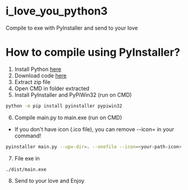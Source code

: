 # i_love_you_python3
Compile to exe with PyInstaller and send to your love
# How to compile using PyInstaller?
1. Install Python [here](https://www.python.org/downloads/windows)
2. Download code [here](https://github.com/KhanhNguyen9872/i_love_you_python3/archive/refs/heads/main.zip)
3. Extract zip file
4. Open CMD in folder extracted
5. Install PyInstaller and PyPiWin32 (run on CMD)
```bash
python -m pip install pyinstaller pypiwin32
```
6. Compile main.py to main.exe (run on CMD)
- If you don't have icon (.ico file), you can remove --icon=<your-path-icon> in your command!
```bash
pyinstaller main.py --upx-dir=. --onefile --icon=<your-path-icon>
```
7. File exe in
```
./dist/main.exe
```
8. Send to your love and Enjoy
